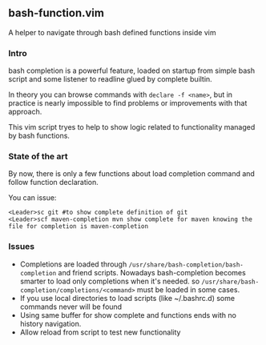 ## bash-function.vim

A helper to navigate through bash defined functions inside vim

### Intro

bash completion is a powerful feature, loaded on startup from simple bash script and some listener to readline glued by complete builtin.

In theory you can browse commands with `declare -f <name>`, but in practice is nearly impossible to find problems or improvements with that approach.

This vim script tryes to help to show logic related to functionality managed by bash functions.

### State of the art

By now, there is only a few functions about load completion command and follow function declaration.

You can issue:

    <Leader>sc git #to show complete definition of git
    <Leader>scf maven-completion mvn show complete for maven knowing the file for completion is maven-completion

### Issues

- Completions are loaded through `/usr/share/bash-completion/bash-completion` and friend scripts. Nowadays bash-completion becomes smarter to load only completions when it's needed. so `/usr/share/bash-completion/completions/<command>` must be loaded in some cases.
- If you use local directories to load scripts (like ~/.bashrc.d) some commands never will be found
- Using same buffer for show complete and functions ends with no history navigation.
- Allow reload from script to test new functionality

